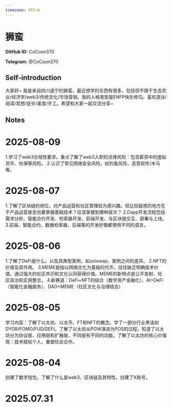 ```yaml
---
timezone: UTC+8
---
```


# 狮蛮

**GitHub ID:** CoCoon370

**Telegram:** @CoCoon370

## Self-introduction

大家好~ 我是来自四川遂宁的狮蛮。最近想学的东西有很多，包括但不限于生态农业/经济学/web3/传统文化/市场营销。我的人格类型是ENFP快乐修勾。喜欢游泳/阅读/冥想/徒步/美食/手工。希望和大家一起交流分享~

## Notes

<!-- Content_START -->
# 2025-08-09

1.学习了web3合规性要求。重点了解了web3入职的法律风险：包含薪资中的虚拟货币、社保等风险。
2.认识了常见网络安全风险，如钓鱼风险、恶意软件/木马等。

# 2025-08-07

1.了解了区块链的岗位，对产品运营和社区管理较为感兴趣。但比较疑惑的地方在于产品运营是否也要掌握基础技术？应该掌握到哪种层次？
2.Dapp开发流程包括需求分析、智能合约开发、检索器开发、前端开发、与区块链交互、部署与上线。
3.前端、智能合约、数据检索器、后端等的开发好像都使用不同的语言。

# 2025-08-06

1.了解了DeFi是什么，以及其典型案例，如uniswap。案例之间的差异。
2.NFT的价值及其作用。
3.MEME是指以网络文化为基础的代币，往往缺乏明确技术价值，通过强大的社区共识和文化认同获得价值。MEME的新特点是公平发射、社区自治和实用整合。
4.新赛道：DeFi+NFT的结合（数字资产金融化）、AI+DeFi（智能化金融服务）、DAO+MEME（社区文化与治理结合）

# 2025-08-05

学习内容：了解了以太坊、以太币、FT和NFT的概念。学了一部分行业黑话如DYOR/FOMO/FUD/DEFI。了解了以太坊从POW演进为POS的过程，知道了以太坊分为协议层、应用层和扩展层，不同层有不同的功能。了解了以太坊的核心价值观：技术赋权个人，重塑社会合作。

# 2025-08-04

创建了数字钱包，了解了什么是web3、区块链及其特性，创建了X账号。


# 2025.07.31


<!-- Content_END -->

